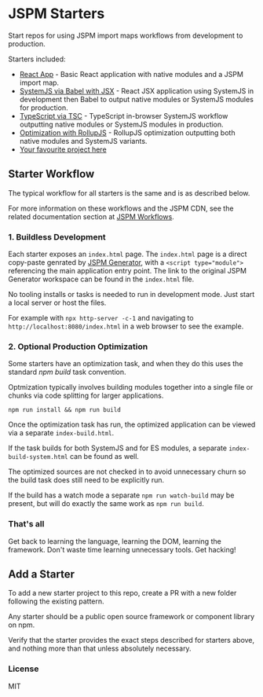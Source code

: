 # JSPM Starters

Start repos for using JSPM import maps workflows from development to production.

Starters included:

* [React App](react) - Basic React application with native modules and a JSPM import map.
* [SystemJS via Babel with JSX](systemjs-babel) - React JSX application using SystemJS in development then Babel to output native modules or SystemJS modules for production.
* [TypeScript via TSC](typescript) - TypeScript in-browser SystemJS workflow outputting native modules or SystemJS modules in production.
* [Optimization with RollupJS](rollup) - RollupJS optimization outputting both native modules and SystemJS variants.
* [Your favourite project here](#add-a-starter)

## Starter Workflow

The typical workflow for all starters is the same and is as described below.

For more information on these workflows and the JSPM CDN, see the related documentation section at [JSPM Workflows](https://jspm.org/docs/workflows).

### 1. Buildless Development

Each starter exposes an `index.html` page. The `index.html` page is a direct copy-paste genrated by [JSPM Generator](https://generator.jspm.io),
with a `<script type="module">` referencing the main application entry point. The link to the original JSPM Generator workspace can be found in the `index.html` file.

No tooling installs or tasks is needed to run in development mode. Just start a local server or host the files.

For example with `npx http-server -c-1` and navigating to `http://localhost:8080/index.html` in a web browser to see the example.

### 2. Optional Production Optimization

Some starters have an optimization task, and when they do this uses the standard _npm build_ task convention.

Optmization typically involves building modules together into a single file or chunks via code splitting for larger applications.

```
npm run install && npm run build
```

Once the optimization task has run, the optimized application can be viewed via a separate `index-build.html`.

If the task builds for both SystemJS and for ES modules, a separate `index-build-system.html` can be found as well.

The optimized sources are not checked in to avoid unnecessary churn so the build task does still need to be explicitly run.

If the build has a watch mode a separate `npm run watch-build` may be present, but will do exactly the same work as `npm run build`.

### That's all

Get back to learning the language, learning the DOM, learning the framework. Don't waste time learning unnecessary tools. Get hacking!

## Add a Starter

To add a new starter project to this repo, create a PR with a new folder following the existing pattern.

Any starter should be a public open source framework or component library on npm.

Verify that the starter provides the exact steps described for starters above, and nothing more than that unless absolutely necessary.

### License

MIT
